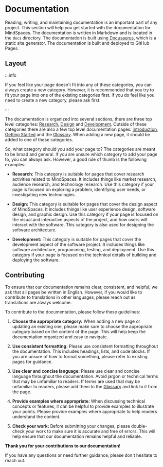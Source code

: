 # Documentation

Reading, writing, and maintaining documentation is an important part of any project. This section will help you get started with the documentation for MindSpaces. The documentation is written in Markdown and is located in the `docs` directory. The documentation is built using [Docusaurus](https://docusaurus.io/), which is a static site generator. The documentation is built and deployed to GitHub Pages.

## Layout

:::info

If you feel like your page doesn't fit into any of these categories, you can always create a new category. However, it is recommended that you try to fit your page into one of the existing categories first. If you do feel like you need to create a new category, please ask first.

:::

The documentation is organized into several sections, there are three top level categories: [Research](/docs/research/index.md), [Design](/docs/design/index.md) and [Development](/docs/development/index.md). Outside of these categories there are also a few top level documentation pages: [Introduction](/docs/intro.md), [Getting Started](/docs/getting-started/index.md) and the [Glossary](/docs/glossary.md). When adding a new page, it should be added to one of these categories.

So, what category should you add your page to? The categories are meant to be broad and general. If you are unsure which category to add your page to, you can always ask. However, a good rule of thumb is the following examples:

- **Research:** This category is suitable for pages that cover research activities related to MindSpaces. It includes things like market research, audience research, and technology research. Use this category if your page is focused on exploring a problem, identifying user needs, or investigating new technologies.

- **Design:** This category is suitable for pages that cover the design aspect of MindSpaces. It includes things like user experience design, software design, and graphic design. Use this category if your page is focused on the visual and interactive aspects of the project, and how users will interact with the software. This category is also used for designing the software architecture.

- **Development:** This category is suitable for pages that cover the development aspect of the software project. It includes things like software architecture, programming, testing, and deployment. Use this category if your page is focused on the technical details of building and deploying the software.

## Contributing

To ensure that our documentation remains clear, consistent, and helpful, we ask that all pages be written in English. However, if you would like to contribute to translations in other languages, please reach out as translations are always welcome.

To contribute to the documentation, please follow these guidelines:

1. **Choose the appropriate category:** When adding a new page or updating an existing one, please make sure to choose the appropriate category based on the content of the page. This will help keep the documentation organized and easy to navigate.

2. **Use consistent formatting:** Please use consistent formatting throughout the documentation. This includes headings, lists, and code blocks. If you are unsure of how to format something, please refer to existing pages for guidance.

3. **Use clear and concise language:** Please use clear and concise language throughout the documentation. Avoid jargon or technical terms that may be unfamiliar to readers. If terms are used that may be unfamiliar to readers, please add them to the [Glossary](/docs/glossary.md) and link to it from the page.

4. **Provide examples where appropriate:** When discussing technical concepts or features, it can be helpful to provide examples to illustrate your points. Please provide examples where appropriate to help readers understand the content.

5. **Check your work:** Before submitting your changes, please double-check your work to make sure it is accurate and free of errors. This will help ensure that our documentation remains helpful and reliable.

**Thank you for your contributions to our documentation!**

If you have any questions or need further guidance, please don't hesitate to reach out.
